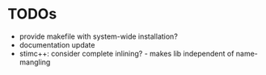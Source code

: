 # TODOs
- provide makefile with system-wide installation?
- documentation update
- stimc++: consider complete inlining? - makes lib independent of name-mangling
